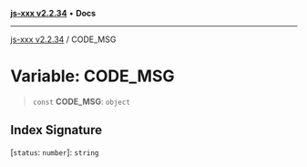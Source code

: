 [**js-xxx v2.2.34**](../README.md) • **Docs**

***

[js-xxx v2.2.34](../README.md) / CODE\_MSG

# Variable: CODE\_MSG

> `const` **CODE\_MSG**: `object`

## Index Signature

 \[`status`: `number`\]: `string`

